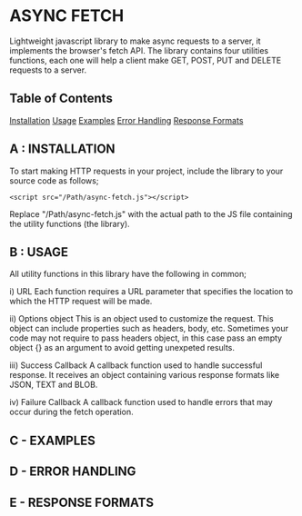 # ASYNC FETCH
Lightweight javascript library to make async requests to a server, it implements the browser's fetch API.
The library contains four utilities functions, each one will help a client make GET, POST, PUT and DELETE requests to a server.

## Table of Contents
[Installation](#Installation)
[Usage](#Usage)
[Examples](#Examples)
[Error Handling](#ErrorHandling)
[Response Formats](#ResponseFormats)

## A : INSTALLATION
To start making HTTP requests in your project, include the library to your source code as follows;

`<script src="/Path/async-fetch.js"></script>`

Replace "/Path/async-fetch.js" with the actual path to the JS file containing the utility functions (the library).

## B : USAGE
All utility functions in this library have the following in common;

i) URL
Each function requires a URL parameter that specifies the location to which the HTTP request will be made.

ii) Options object
This is an object used to customize the request. This object can include properties such as headers, body, etc.
Sometimes your code may not require to pass headers object, in this case pass an empty object {} as an argument to avoid getting unexpeted results.

iii) Success Callback
A callback function used to handle successful response. It receives an object containing various response formats like JSON, TEXT and BLOB.

iv) Failure Callback
A callback function used to handle errors that may occur during the fetch operation.

## C - EXAMPLES


## D - ERROR HANDLING


## E - RESPONSE FORMATS